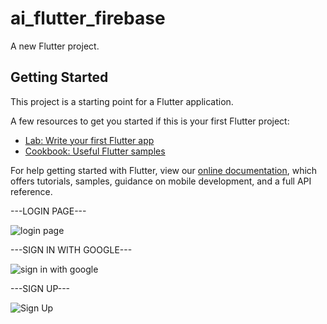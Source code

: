 # ai_flutter_firebase

A new Flutter project.

## Getting Started

This project is a starting point for a Flutter application.

A few resources to get you started if this is your first Flutter project:

- [Lab: Write your first Flutter app](https://flutter.dev/docs/get-started/codelab)
- [Cookbook: Useful Flutter samples](https://flutter.dev/docs/cookbook)

For help getting started with Flutter, view our
[online documentation](https://flutter.dev/docs), which offers tutorials,
samples, guidance on mobile development, and a full API reference.

---LOGIN PAGE---

![login page](https://user-images.githubusercontent.com/89905647/169095737-0abc4549-7e06-4aaa-8df2-10425f88eeaf.jpeg)

---SIGN IN WITH GOOGLE---

![sign in with google](https://user-images.githubusercontent.com/89905647/169095806-ec38164b-f4fb-42b0-8759-d3cdc80220d7.jpeg)

---SIGN UP---

![Sign Up](https://user-images.githubusercontent.com/89905647/169174180-c35f7656-582e-4033-93df-4745a2c90665.jpeg)
